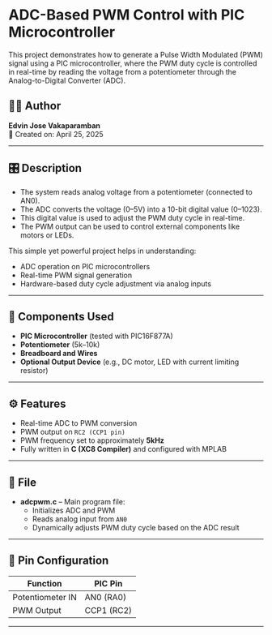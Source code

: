 # ADC-Based PWM Control with PIC Microcontroller

This project demonstrates how to generate a Pulse Width Modulated (PWM) signal using a PIC microcontroller, where the PWM duty cycle is controlled in real-time by reading the voltage from a potentiometer through the Analog-to-Digital Converter (ADC).

## 👨‍💻 Author
**Edvin Jose Vakaparamban**  
📅 Created on: April 25, 2025

---

## 🎛️ Description

- The system reads analog voltage from a potentiometer (connected to AN0).
- The ADC converts the voltage (0–5V) into a 10-bit digital value (0–1023).
- This digital value is used to adjust the PWM duty cycle in real-time.
- The PWM output can be used to control external components like motors or LEDs.

This simple yet powerful project helps in understanding:
- ADC operation on PIC microcontrollers
- Real-time PWM signal generation
- Hardware-based duty cycle adjustment via analog inputs

---

## 🧰 Components Used

- **PIC Microcontroller** (tested with PIC16F877A)
- **Potentiometer** (5k–10k)
- **Breadboard and Wires**
- **Optional Output Device** (e.g., DC motor, LED with current limiting resistor)

---

## ⚙️ Features

- Real-time ADC to PWM conversion
- PWM output on `RC2 (CCP1 pin)`
- PWM frequency set to approximately **5kHz**
- Fully written in **C (XC8 Compiler)** and configured with MPLAB

---

## 📂 File

- **adcpwm.c** – Main program file:
  - Initializes ADC and PWM
  - Reads analog input from `AN0`
  - Dynamically adjusts PWM duty cycle based on the ADC result

---

## 🔌 Pin Configuration

| Function         | PIC Pin         |
|------------------|-----------------|
| Potentiometer IN | AN0 (RA0)       |
| PWM Output       | CCP1 (RC2)      |

---



